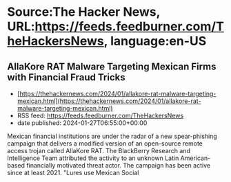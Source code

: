 # Source:The Hacker News, URL:https://feeds.feedburner.com/TheHackersNews, language:en-US

## AllaKore RAT Malware Targeting Mexican Firms with Financial Fraud Tricks
 - [https://thehackernews.com/2024/01/allakore-rat-malware-targeting-mexican.html](https://thehackernews.com/2024/01/allakore-rat-malware-targeting-mexican.html)
 - RSS feed: https://feeds.feedburner.com/TheHackersNews
 - date published: 2024-01-27T06:55:00+00:00

Mexican financial institutions are under the radar of a new spear-phishing campaign that delivers a modified version of an open-source remote access trojan called&nbsp;AllaKore RAT.
The BlackBerry Research and Intelligence Team attributed the activity to an unknown Latin American-based financially motivated threat actor. The campaign has been active since at least 2021.
"Lures use Mexican Social

